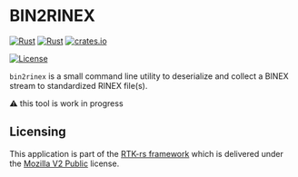 BIN2RINEX
=========

[![Rust](https://github.com/rtk-rs/bin2rinex/actions/workflows/rust.yml/badge.svg)](https://github.com/rtk-rs/rnx2crx/actions/workflows/rust.yml)
[![Rust](https://github.com/rtk-rs/bin2rinex/actions/workflows/daily.yml/badge.svg)](https://github.com/rtk-rs/rnx2crx/actions/workflows/daily.yml)
[![crates.io](https://img.shields.io/crates/v/bin2rinex.svg)](https://crates.io/crates/bin2rinex)

[![License](https://img.shields.io/badge/license-MPL_2.0-orange?style=for-the-badge&logo=mozilla)](https://github.com/rtk-rs/bin2rinex/blob/main/LICENSE)

`bin2rinex` is a small command line utility to deserialize
and collect a BINEX stream to standardized RINEX file(s).

:warning: this tool is work in progress

## Licensing

This application is part of the [RTK-rs framework](https://github.com/rtk-rs) which
is delivered under the [Mozilla V2 Public](https://www.mozilla.org/en-US/MPL/2.0) license.
